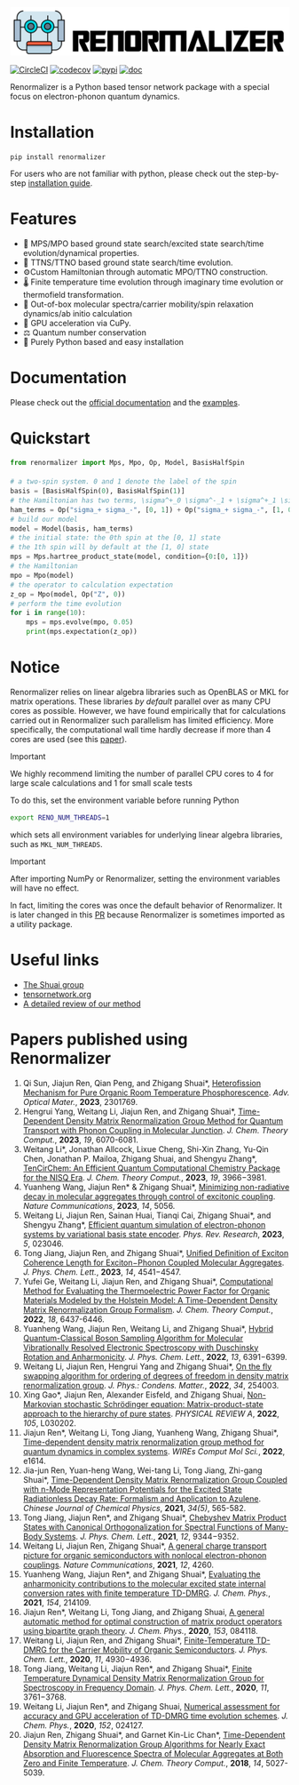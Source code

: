 ![logo](./doc/source/logo.png)

[![CircleCI](https://circleci.com/gh/shuaigroup/Renormalizer.svg?style=svg)](https://app.circleci.com/pipelines/github/shuaigroup/Renormalizer)
[![codecov](https://codecov.io/gh/shuaigroup/Renormalizer/branch/master/graph/badge.svg?token=T266FE7X9S)](https://codecov.io/gh/shuaigroup/Renormalizer)
[![pypi](https://img.shields.io/pypi/v/renormalizer.svg?logo=pypi)](https://pypi.org/project/renormalizer/)
[![doc](https://img.shields.io/badge/docs-link-green.svg)](https://shuaigroup.github.io/Renormalizer/)

Renormalizer is a Python based tensor network package with a special focus on electron-phonon quantum dynamics.

# Installation
```
pip install renormalizer
```

For users who are not familiar with python, 
please check out the step-by-step [installation guide](https://shuaigroup.github.io/Renormalizer/install.html).

# Features
- 🚂 MPS/MPO based ground state search/excited state search/time evolution/dynamical properties. 
- 🌲 TTNS/TTNO based ground state search/time evolution. 
- ⚙️Custom Hamiltonian through automatic MPO/TTNO construction. 
- 🌡️ Finite temperature time evolution through imaginary time evolution or thermofield transformation. 
- 🧪 Out-of-box molecular spectra/carrier mobility/spin relaxation dynamics/ab initio calculation
- 🏃 GPU acceleration via CuPy. 
- ⚖️ Quantum number conservation
- 🐍 Purely Python based and easy installation

# Documentation
Please check out the [official documentation](https://shuaigroup.github.io/Renormalizer/)
and the [examples](https://github.com/shuaigroup/Renormalizer/tree/master/example).

# Quickstart
```python
from renormalizer import Mps, Mpo, Op, Model, BasisHalfSpin

# a two-spin system. 0 and 1 denote the label of the spin
basis = [BasisHalfSpin(0), BasisHalfSpin(1)]
# the Hamiltonian has two terms, \sigma^+_0 \sigma^-_1 + \sigma^+_1 \sigma^-_0
ham_terms = Op("sigma_+ sigma_-", [0, 1]) + Op("sigma_+ sigma_-", [1, 0])
# build our model
model = Model(basis, ham_terms)
# the initial state: the 0th spin at the [0, 1] state
# the 1th spin will by default at the [1, 0] state
mps = Mps.hartree_product_state(model, condition={0:[0, 1]})
# the Hamiltonian
mpo = Mpo(model)
# the operator to calculation expectation
z_op = Mpo(model, Op("Z", 0))
# perform the time evolution
for i in range(10):
    mps = mps.evolve(mpo, 0.05)
    print(mps.expectation(z_op))
```


# Notice
Renormalizer relies on linear algebra libraries such as OpenBLAS or MKL for matrix operations. These libraries 
*by default* parallel over as many CPU cores as possible. 
However, we have found empirically that for calculations carried out in Renormalizer such parallelism has limited efficiency.
More specifically, the computational wall time hardly decrease if more than 4 cores are used 
(see this [paper](https://github.com/liwt31/publications/raw/master/2020numerical.pdf)).

> [!IMPORTANT]  
> We highly recommend limiting the number of parallel CPU cores to 4 for large scale calculations and 1 for small scale tests

To do this, set the environment variable before running Python
```bash
export RENO_NUM_THREADS=1
```
which sets all environment variables for underlying linear algebra libraries, such as `MKL_NUM_THREADS`.

> [!IMPORTANT]  
> After importing NumPy or Renormalizer, setting the environment variables will have no effect.

In fact, limiting the cores was once the default behavior of Renormalizer.
It is later changed in this [PR](https://github.com/shuaigroup/Renormalizer/pull/132) 
because Renormalizer is sometimes imported as a utility package.

# Useful links
- [The Shuai group](http://www.shuaigroup.net/)
- [tensornetwork.org](https://tensornetwork.org/)
- [A detailed review of our method](http://www.shuaigroup.net/images/article/pubs/2022/08_shuai_WIRES_Comput_Mol_Sci_2022_e1614.pdf)

# Papers published using Renormalizer

1. Qi Sun, Jiajun Ren, Qian Peng, and Zhigang Shuai*, 
[Heterofission Mechanism for Pure Organic Room Temperature Phosphorescence](http://www.shuaigroup.net/images/article/pubs/2023/09_shuai_Adv_Optical_Mater_2023_2301769.pdf). 
*Adv. Optical Mater.*, **2023**, 2301769.
2. Hengrui Yang, Weitang Li, Jiajun Ren, and Zhigang Shuai*, 
[Time-Dependent Density Matrix Renormalization Group Method for Quantum Transport with Phonon Coupling in Molecular Junction](http://www.shuaigroup.net/images/article/pubs/2023/05_shuai_JCTC_2023_19_6070.pdf). 
*J. Chem. Theory Comput.*, **2023**, *19*, 6070-6081.
3. Weitang Li*, Jonathan Allcock, Lixue Cheng, Shi-Xin Zhang, Yu-Qin Chen, Jonathan P. Mailoa, Zhigang Shuai, and Shengyu Zhang*, 
[TenCirChem: An Efficient Quantum Computational Chemistry Package for the NISQ Era](http://www.shuaigroup.net/images/article/pubs/2023/04_shuai_JCTC_2023_19_3966.pdf). 
*J. Chem. Theory Comput.*, **2023**, *19*, 3966−3981. 
4. Yuanheng Wang, Jiajun Ren* & Zhigang Shuai*, 
[Minimizing non-radiative decay in molecular aggregates through control of excitonic coupling](http://www.shuaigroup.net/images/article/pubs/2023/03_shuai_NatComm_2023_14_5056.pdf). 
*Nature Communications*, **2023**, *14*, 5056.
5. Weitang Li, Jiajun Ren, Sainan Huai, Tianqi Cai, Zhigang Shuai*, and Shengyu Zhang*, 
[Efficient quantum simulation of electron-phonon systems by variational basis state encoder](http://www.shuaigroup.net/images/article/pubs/2023/02_shuai_PhysRevResearch_2023_5_023046.pdf). 
*Phys. Rev. Research*, **2023**, *5*,  023046.
6. Tong Jiang, Jiajun Ren, and Zhigang Shuai*, 
[Unified Definition of Exciton Coherence Length for Exciton−Phonon Coupled Molecular Aggregates](http://www.shuaigroup.net/images/article/pubs/2023/01_shuai_JPCL_2023_14_4541.pdf). 
*J. Phys. Chem. Lett.*, **2023**, *14*, 4541−4547.
7. Yufei Ge, Weitang Li, Jiajun Ren, and Zhigang Shuai*, 
[Computational Method for Evaluating the Thermoelectric Power Factor for Organic Materials Modeled by the Holstein Model: A Time-Dependent Density Matrix Renormalization Group Formalism](http://www.shuaigroup.net/images/article/pubs/2022/18_shuai_JCTC_2022_18_6437.pdf). 
*J. Chem. Theory Comput.*, **2022**, *18*, 6437-6446.
8. Yuanheng Wang, Jiajun Ren, Weitang Li, and Zhigang Shuai*, 
[Hybrid Quantum-Classical Boson Sampling Algorithm for Molecular Vibrationally Resolved Electronic Spectroscopy with Duschinsky Rotation and Anharmonicity](http://www.shuaigroup.net/images/article/pubs/2022/11_shuai_JPCL_2022_13_6391.pdf). 
*J. Phys. Chem. Lett.*, **2022**, *13*, 6391−6399. 
9. Weitang Li, Jiajun Ren, Hengrui Yang and Zhigang Shuai*,
[On the fly swapping algorithm for ordering of degrees of freedom in density matrix renormalization group](http://www.shuaigroup.net/images/article/pubs/2022/10_shuai_JPhysCondensMatter_2022_34_254003.pdf). 
*J. Phys.: Condens. Matter.*, **2022**, *34*, 254003. 
10. Xing Gao*, Jiajun Ren, Alexander Eisfeld, and Zhigang Shuai, 
[Non-Markovian stochastic Schrödinger equation: Matrix-product-state approach to the hierarchy of pure states](http://www.shuaigroup.net/images/article/pubs/2022/09_shuai_PhysRevA_2022_105_L030202.pdf). 
*PHYSICAL REVIEW A*, **2022**, *105*, L030202. 
11. Jiajun Ren*, Weitang Li, Tong Jiang, Yuanheng Wang, Zhigang Shuai*, 
[Time-dependent density matrix renormalization group method for quantum dynamics in complex systems](http://www.shuaigroup.net/images/article/pubs/2022/08_shuai_WIRES_Comput_Mol_Sci_2022_e1614.pdf). 
*WIREs Comput Mol Sci.*, **2022**, e1614. 
12. Jia-jun Ren, Yuan-heng Wang, Wei-tang Li, Tong Jiang, Zhi-gang Shuai*, 
[Time-Dependent Density Matrix Renormalization Group Coupled with n-Mode Representation Potentials for the Excited State Radiationless Decay Rate: Formalism and Application to Azulene](http://www.shuaigroup.net/images/article/pubs/2021/22_shuai_CJCP_2021_34_565.pdf). 
*Chinese Journal of Chemical Physics*, **2021**, *34(5)*, 565-582. 
13. Tong Jiang, Jiajun Ren*, and Zhigang Shuai*, 
[Chebyshev Matrix Product States with Canonical Orthogonalization for Spectral Functions of Many-Body Systems](http://www.shuaigroup.net/images/article/pubs/2021/16_shuai_JPCL_2021_12_9344.pdf). 
*J. Phys. Chem. Lett.*, **2021**, *12*, 9344−9352. 
14. Weitang Li, Jiajun Ren, Zhigang Shuai*, 
[A general charge transport picture for organic semiconductors with nonlocal electron-phonon couplings](http://www.shuaigroup.net/images/article/pubs/2021/13_shuai_NC_2021_12_4260.pdf). 
*Nature Communications*, **2021**, *12*, 4260.
15. Yuanheng Wang, Jiajun Ren*, and Zhigang Shuai*, 
[Evaluating the anharmonicity contributions to the molecular excited state internal conversion rates with finite temperature TD-DMRG](http://www.shuaigroup.net/images/article/pubs/2021/09_shuai_JCP_2021_154_214109.pdf). 
*J. Chem. Phys.*, **2021**, *154*, 214109. 
16. Jiajun Ren*, Weitang Li, Tong Jiang, and Zhigang Shuai, 
[A general automatic method for optimal construction of matrix product operators using bipartite graph theory](http://www.shuaigroup.net/images/article/pubs/2020/12_shuai_JCP_2020_153_084118.pdf). 
*J. Chem. Phys.*, **2020**, *153*, 084118.
17. Weitang Li, Jiajun Ren, and Zhigang Shuai*, 
[Finite-Temperature TD-DMRG for the Carrier Mobility of Organic Semiconductors](http://www.shuaigroup.net/images/article/pubs/2020/08_shuai_JCPL_2020_11_p4930.pdf). 
*J. Phys. Chem. Lett.*, **2020**, *11*, 4930−4936.
18. Tong Jiang, Weitang Li, Jiajun Ren*, and Zhigang Shuai*, 
[Finite Temperature Dynamical Density Matrix Renormalization Group for Spectroscopy in Frequency Domain](http://www.shuaigroup.net/images/article/pubs/2020/03_shuai_JPCL_2020_11_p3761.pdf). 
*J. Phys. Chem. Lett.*, **2020**, *11*, 3761−3768. 
19. Weitang Li, Jiajun Ren*, and Zhigang Shuai, 
[Numerical assessment for accuracy and GPU acceleration of TD-DMRG time evolution schemes](http://www.shuaigroup.net/images/article/pubs/2020/01_shuai_JCP_2020_152_024127.pdf). 
*J. Chem. Phys.*, **2020**, *152*, 024127.
20. Jiajun Ren, Zhigang Shuai*, and Garnet Kin-Lic Chan*, 
[Time-Dependent Density Matrix Renormalization Group Algorithms for Nearly Exact Absorption and Fluorescence Spectra of Molecular Aggregates at Both Zero and Finite Temperature](http://www.shuaigroup.net/images/article/pubs/2018/14-shuai-2018-JCTC-14-p5027.pdf). 
*J. Chem. Theory Comput.*, **2018**, *14*, 5027-5039.